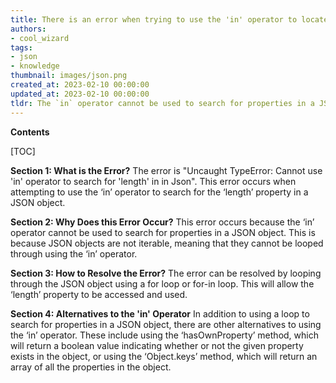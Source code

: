 ```yaml
---
title: There is an error when trying to use the 'in' operator to locate the 'length' property
authors:
- cool_wizard
tags:
- json
- knowledge
thumbnail: images/json.png
created_at: 2023-02-10 00:00:00
updated_at: 2023-02-10 00:00:00
tldr: The `in` operator cannot be used to search for properties in a JSON object.
---
```


**Contents**

[TOC]

**Section 1: What is the Error?**
The error is "Uncaught TypeError: Cannot use 'in' operator to search for 'length' in in Json". This error occurs when attempting to use the ‘in’ operator to search for the ‘length’ property in a JSON object.

**Section 2: Why Does this Error Occur?**
This error occurs because the ‘in’ operator cannot be used to search for properties in a JSON object. This is because JSON objects are not iterable, meaning that they cannot be looped through using the ‘in’ operator.

**Section 3: How to Resolve the Error?**
The error can be resolved by looping through the JSON object using a for loop or for-in loop. This will allow the ‘length’ property to be accessed and used.

**Section 4: Alternatives to the 'in' Operator**
In addition to using a loop to search for properties in a JSON object, there are other alternatives to using the ‘in’ operator. These include using the ‘hasOwnProperty’ method, which will return a boolean value indicating whether or not the given property exists in the object, or using the ‘Object.keys’ method, which will return an array of all the properties in the object.
